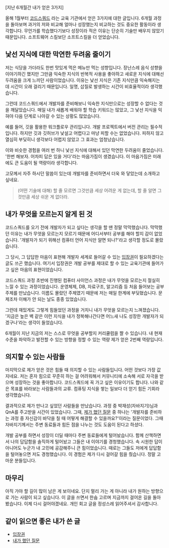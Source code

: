 [지난 6개월간 내가 얻은 3가지]

올해 1월부터 [코드스쿼드](https://codesquad.kr/) 라는 교육 기관에서 얻은 3가지에 대한 글입니다. 6개월 과정을 돌아보며 과거의 저와 비교해 얼마나 성장했는지 비교하는 것도 중요한 활동이라 생각합니다.
무언가를 학습했다기보다 성장이라 적은 이유는 단순히 기술만 배우지 않았기 때문입니다. 소프트웨어 스킬보단 소프트스킬을 더 얻었습니다.

## 낯선 지식에 대한 막연한 두려움 줄이기

저는 식당을 가더라도 한번 맛있게 먹은 메뉴만 먹는 성향입니다. 장난스레 음식 성향을 이야기하긴 했지만 그만큼 익숙한 지식의 반복적 사용을 좋아하고 새로운 지식에 대해선 두려움을 크게 느끼던 사람이었습니다. 이유는 낯선 지식은 기존 지식만큼 익숙해지는 데 시간이 오래 걸리기 때문입니다. 일명, 삽질로 발생하는 시간이 비효율적이라 생각했습니다.

그런데 코드스쿼드에서 개발자를 준비해보니 익숙한 지식만으로는 성장할 수 없다는 것을 깨달았습니다. 매일 내가 새롭게 배워야 할 학습 키워드는 많았고, 그 낯선 지식을 익혀야 다음 단계로 나아갈 수 있는 상황도 많았습니다.

예를 들어, 깃을 활용한 워크플로우 관리입니다. 개발 프로젝트에서 버전 관리는 필수적입니다. 하지만 깃과 깃허브가 낯설고 어렵다고 마냥 피할 수는 없었습니다. 피하지 않고 열심히 부딪히니 생각보다 어렵지 않았고 그 효과는 엄청났습니다.

이와 비슷한 경험을 여러 번 하니 낯선 지식에 대해서 있던 막연한 두려움이 줄었습니다. '한번 해보자. 어차피 답은 있을 거다'라는 마음가짐이 생겼습니다. 이 마음가짐은 미래에도 큰 도움이 될 역량이라 생각합니다.

고모께서 자주 하시던 말씀이 있는데 개발자를 준비하면서 더욱 와 닿았는데 소개하고 싶네요.

> (어떤 기술에 대해) 할 줄 모르면 그것만큼 세상 어려운 게 없는데, 할 줄 알면 그것만큼 세상 쉬운 게 없더라.

## 내가 무엇을 모르는지 알게 된 것
코드스쿼드를 오기 전에 개발자가 되고 싶다는 생각을 할 땐 정말 막막했습니다. 막막했던 이유는 내가 무엇을 모르는지 모르기 때문에 어디서부터 공부를 해야 할지 감이 없었습니다. '개발자가 되기 위해선 컴퓨터 언어 지식만 알면 되나?'라고 생각할 정도로 몰랐습니다.

그 당시, 그 답답한 마음이 표현해 개발자 세계로 들어갈 수 있는 [입장권](https://guswns1659.tistory.com/12)이 필요하겠다는 글도 쓰곤 했습니다. 여기서 입장권은 개발 공부를 제대로 할 수 있는 교육기관에 들어가고 싶은 마음의 표현이었습니다.

코드스쿼드 과정 초반에 진행된 컴퓨터 사이언스 과정은 내가 무엇을 모르는지 절실히 느낄 수 있는 과정이었습니다. 운영체제, DB, 자료구조, 알고리즘 등 처음 들어보는 공부 주제를 만났습니다. 이름도 몰랐던 주제였기 때문에 저는 매일 한계에 부딪혔습니다. 문제조차 이해가 안 되는 날도 종종 있었습니다.

그런데 재밌게도 그렇게 힘들었던 과정을 거치니 내가 무엇을 모르는지 느껴졌습니다. '지금은 높은 벽 같은 이런 지식을 내가 정복해나간다면 어느새 나도 성장한 개발자가 되겠구나'라는 생각이 들었습니다.

6개월이 지난 지금의 저는 스스로 무엇을 공부할지 커리큘럼을 짤 수 있습니다. 내 현재 수준을 파악하고 발전할 수 있는 방향을 정할 수 있는 역량 제가 얻은 2번째 역량입니다.

## 의지할 수 있는 사람들
마지막으로 제가 얻은 것은 힘들 때 의지할 수 있는 사람들입니다. 어떤 것보다 가장 값지네요. 저는 혼자 힘으로 꾸준히 하는 걸 어려워해서 커뮤니티에 소속해 서로 자극을 받으며 성장하는 것을 좋아합니다. 코드스쿼드에 꼭 가고 싶은 이유이기도 합니다. 나와 같은 목표를 바라보는 사람들과의 교류. 컴퓨팅 지식을 쌓는 일보다 더 얻기 힘든 기회라 생각했습니다.

결과적으로 제가 만나고 싶었던 사람들을 만났습니다. 과정 중 박재성(자바지기)님과 QnA를 주고받을 시간이 있었습니다. 그때, [제가 했던 질문](https://guswns1659.github.io/%EC%9E%90%EB%B0%94%EC%A7%80%EA%B8%B0%EA%BB%98-2%EA%B0%80%EC%A7%80-%EC%A7%88%EB%AC%B8%EC%9D%84-%ED%96%88%EB%8B%A4) 중 하나는 '개발자를 준비하는 과정 중 자신감이 바닥을 칠 때 어떻게 해결할 수 있을까요?'이라는 질문이었다. 그때 자바지기께서는 주변 동료들과 힘든 점을 나누는 것도 도움이 된다고 하셨다.

개발 공부를 하면서 성장이 더딜 때마다 주변 동료들에게 털어놨습니다. 함께 산책하면서 나의 답답함을 솔직하게 털어놨고 그들은 내 이야기를 경청했습니다. 속 시원한 답이 아니어도 누군가 내 고민에 공감해주니 큰 힘이었습니다. 때로는 그들도 저에게 답답함을 털어놓으면 저도 경청했습니다. 이 경험은 제가 다시 걸어갈 힘을 줬습니다. 정말 고마운 분들입니다.

## 마무리
아직 가야 할 길이 많이 남은 게 보이네요. 단지 멀리 가는 게 아니라 내가 원하는 방향으로 가는 사람이 되고 싶습니다. 이 글을 쓰면서 한숨 고르며 지금까지 걸어온 길을 돌아봤습니다. 이제 다시 걸어야겠네요. 개인 회고 글을 정성스레 읽어주셔서 감사합니다.

## 같이 읽으면 좋은 내가 쓴 글
- [입장권](https://guswns1659.tistory.com/12)
- [내가 했던 질문](https://guswns1659.github.io/%EC%9E%90%EB%B0%94%EC%A7%80%EA%B8%B0%EA%BB%98-2%EA%B0%80%EC%A7%80-%EC%A7%88%EB%AC%B8%EC%9D%84-%ED%96%88%EB%8B%A4)
